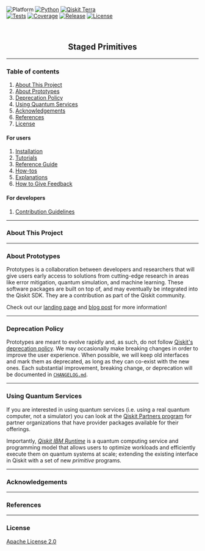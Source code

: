 <!-- SHIELDS -->
<div align="left">

  ![Platform](https://img.shields.io/badge/Platform-Linux%20%7C%20macOS%20%7C%20Windows-informational)
  [![Python](https://img.shields.io/badge/Python-3.8%20%7C%203.9%20%7C%203.10%20%7C%203.11-informational)](https://www.python.org/)
  [![Qiskit Terra](https://img.shields.io/badge/Qiskit%20Terra-%E2%89%A5%200.22.2-6133BD)](https://github.com/Qiskit/qiskit-terra)
<br />
  [![Tests](https://github.com/qiskit-extensions/staged-primitives/actions/workflows/test.yml/badge.svg)](https://github.com/qiskit-extensions/staged-primitives/actions/workflows/test.yml)
  [![Coverage](https://coveralls.io/repos/github/qiskit-extensions/staged-primitives/badge.svg?branch=main)](https://coveralls.io/github/qiskit-extensions/staged-primitives?branch=main)
  [![Release](https://img.shields.io/github/release/qiskit-extensions/staged-primitives.svg?include_prereleases&label=Release)](https://github.com/qiskit-extensions/staged-primitives/releases)
  [![License](https://img.shields.io/github/license/qiskit-extensions/staged-primitives?label=License)](LICENSE.txt)

</div>
<!-- PROJECT LOGO -->
<br />
<p align="center">
  <!-- <a href="README.md">
    <img src="https://github.com/qiskit-extensions/staged-primitives/blob/main/docs/media/cover.png?raw=true" alt="Logo" width="300">
  </a> -->
  <h2 align="center">Staged Primitives</h2>
</p>
<!-- QUICK LINKS -->
<!-- <p align="center">
  <a href="https://mybinder.org/">
    <img src="https://ibm.biz/BdPq3s" alt="Launch Demo" hspace="5" vspace="10">
  </a>
  <a href="https://www.youtube.com/c/qiskit">
    <img src="https://img.shields.io/badge/watch-video-FF0000.svg?style=for-the-badge&logo=youtube" alt="Watch Video" hspace="5" vspace="10">
  </a>
</p> -->


----------------------------------------------------------------------

### Table of contents

1. [About This Project](#about-this-project)
2. [About Prototypes](#about-prototypes)
3. [Deprecation Policy](#deprecation-policy)
4. [Using Quantum Services](#using-quantum-services)
5. [Acknowledgements](#acknowledgements)
6. [References](#references)
7. [License](#license)

#### For users
1. [Installation](https://github.com/qiskit-extensions/staged-primitives/tree/main/INSTALL.md)
2. [Tutorials](https://github.com/qiskit-extensions/staged-primitives/tree/main/docs/tutorials/)
3. [Reference Guide](https://github.com/qiskit-extensions/staged-primitives/tree/main/docs/reference_guide.md)
4. [How-tos](https://github.com/qiskit-extensions/staged-primitives/tree/main/docs/how_tos/)
5. [Explanations](https://github.com/qiskit-extensions/staged-primitives/tree/main/docs/explanations/)
6. [How to Give Feedback](https://github.com/qiskit-extensions/staged-primitives/tree/main/CONTRIBUTING.md#giving-feedback)

#### For developers
1. [Contribution Guidelines](https://github.com/qiskit-extensions/staged-primitives/tree/main/CONTRIBUTING.md)


----------------------------------------------------------------------

### About This Project


----------------------------------------------------------------------

### About Prototypes

Prototypes is a collaboration between developers and researchers that will give users early access to solutions from cutting-edge research in areas like error mitigation, quantum simulation, and machine learning. These software packages are built on top of, and may eventually be integrated into the Qiskit SDK. They are a contribution as part of the Qiskit community.

Check out our [landing page](https://qiskit-community.github.io/prototypes/) and [blog post](https://medium.com/qiskit/try-out-the-latest-advances-in-quantum-computing-with-ibm-quantum-prototypes-11f51124cb61) for more information!


----------------------------------------------------------------------

### Deprecation Policy

Prototypes are meant to evolve rapidly and, as such, do not follow [Qiskit's deprecation policy](https://qiskit.org/documentation/contributing_to_qiskit.html#deprecation-policy). We may occasionally make breaking changes in order to improve the user experience. When possible, we will keep old interfaces and mark them as deprecated, as long as they can co-exist with the new ones. Each substantial improvement, breaking change, or deprecation will be documented in [`CHANGELOG.md`](https://github.com/qiskit-extensions/staged-primitives/tree/main/CHANGELOG.md).


----------------------------------------------------------------------

### Using Quantum Services

If you are interested in using quantum services (i.e. using a real quantum computer, not a simulator) you can look at the [Qiskit Partners program](https://qiskit.org/documentation/partners/) for partner organizations that have provider packages available for their offerings.

Importantly, *[Qiskit IBM Runtime](https://qiskit.org/documentation/partners/qiskit_ibm_runtime)* is a quantum computing service and programming model that allows users to optimize workloads and efficiently execute them on quantum systems at scale; extending the existing interface in Qiskit with a set of new *primitive* programs.


----------------------------------------------------------------------

### Acknowledgements


----------------------------------------------------------------------

### References


----------------------------------------------------------------------

### License
[Apache License 2.0](https://github.com/qiskit-extensions/staged-primitives/tree/main/LICENSE.txt)
